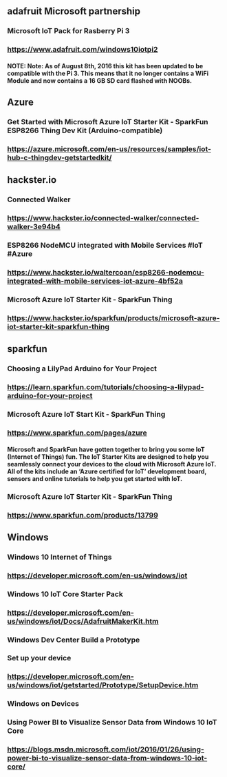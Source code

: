 ## adafruit Microsoft partnership

### Microsoft IoT Pack for Rasberry Pi 3
### https://www.adafruit.com/windows10iotpi2
#### NOTE: Note: As of August 8th, 2016 this kit has been updated to be compatible with the Pi 3.  This means that it no longer contains a WiFi Module and now contains a 16 GB SD card flashed with NOOBs.

## Azure

### Get Started with Microsoft Azure IoT Starter Kit - SparkFun ESP8266 Thing Dev Kit (Arduino-compatible)
### https://azure.microsoft.com/en-us/resources/samples/iot-hub-c-thingdev-getstartedkit/

## hackster.io

### Connected Walker
### https://www.hackster.io/connected-walker/connected-walker-3e94b4

### ESP8266 NodeMCU integrated with Mobile Services #IoT #Azure
### https://www.hackster.io/waltercoan/esp8266-nodemcu-integrated-with-mobile-services-iot-azure-4bf52a

### Microsoft Azure IoT Starter Kit - SparkFun Thing
### https://www.hackster.io/sparkfun/products/microsoft-azure-iot-starter-kit-sparkfun-thing

## sparkfun

### Choosing a LilyPad Arduino for Your Project
### https://learn.sparkfun.com/tutorials/choosing-a-lilypad-arduino-for-your-project

### Microsoft Azure IoT Start Kit - SparkFun Thing
### https://www.sparkfun.com/pages/azure
#### Microsoft and SparkFun have gotten together to bring you some IoT (Internet of Things) fun. The IoT Starter Kits are designed to help you seamlessly connect your devices to the cloud with Microsoft Azure IoT. All of the kits include an ‘Azure certified for IoT’ development board, sensors and online tutorials to help you get started with IoT.

### Microsoft Azure IoT Starter Kit - SparkFun Thing
### https://www.sparkfun.com/products/13799

## Windows

### Windows 10 Internet of Things
### https://developer.microsoft.com/en-us/windows/iot

### Windows 10 IoT Core Starter Pack
### https://developer.microsoft.com/en-us/windows/iot/Docs/AdafruitMakerKit.htm

### Windows Dev Center Build a Prototype
### Set up your device
### https://developer.microsoft.com/en-us/windows/iot/getstarted/Prototype/SetupDevice.htm

### Windows on Devices
### Using Power BI to Visualize Sensor Data from Windows 10 IoT Core
### https://blogs.msdn.microsoft.com/iot/2016/01/26/using-power-bi-to-visualize-sensor-data-from-windows-10-iot-core/

